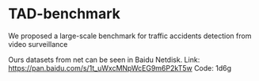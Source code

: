 # TAD-benchmark
We proposed a large-scale benchmark for traffic accidents detection from video surveillance

Ours datasets from net can be seen in Baidu Netdisk.
Link: https://pan.baidu.com/s/1t_uWxcMNpWcEG9m6P2kT5w
Code: 1d6g
